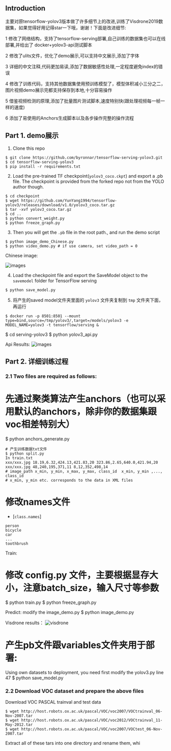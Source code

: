 ## Introduction

主要对原tensorflow-yolov3版本做了许多细节上的改进,训练了Visdrone2019数据集，如果觉得好用记得star一下哦，谢谢！下面是改进细节:

1 修改了网络结构，支持了tensorflow-serving部署,自己训练的数据集也可以在线部署,并给出了 docker+yolov3-api测试脚本

2 修改了ulits文件，优化了demo展示,可以支持中文展示,添加了字体

3 详细的中文注释,代码更加易读,添加了数据敏感性处理,一定程度避免index的错误

4 修改了训练代码，支持其他数据集使用预训练模型了，模型体积减小三分之二，图片视频demo展示完都支持保存到本地,十分容易操作

5 借鉴视频检测的原理,添加了批量图片测试脚本,速度特别快(跟处理视频每一帧一样的速度)

6 添加了易使用的Anchors生成脚本以及各步操作完整的操作流程


## Part 1. demo展示
1. Clone this repo
```bashrc
$ git clone https://github.com/byronnar/tensorflow-serving-yolov3.git
$ cd tensorflow-serving-yolov3
$ pip install -r requirements.txt
```

2. Load the pre-trained TF checkpoint(`yolov3_coco.ckpt`) and export a .pb file. The checkpoint is provided from the forked repo not from the YOLO author though.
```bashrc
$ cd checkpoint
$ wget https://github.com/YunYang1994/tensorflow-yolov3/releases/download/v1.0/yolov3_coco.tar.gz
$ tar -xvf yolov3_coco.tar.gz
$ cd ..
$ python convert_weight.py
$ python freeze_graph.py
```

3. Then you will get the `.pb` file in the root path.,  and run the demo script
```bashrc
$ python image_demo_Chinese.py
$ python video_demo.py # if use camera, set video_path = 0
```
Chinese image:

![images](https://github.com/Byronnar/tensorflow-serving-yolov3/blob/master/readme_images/demo.jpg)

4. Load the checkpoint file and export the SaveModel object to the `savemodel` folder for TensorFlow serving
```bashrc
$ python save_model.py
```

5. 将产生的saved model文件夹里面的 `yolov3` 文件夹复制到 `tmp` 文件夹下面，再运行
```
$ docker run -p 8501:8501 --mount type=bind,source=/tmp/yolov3/,target=/models/yolov3 -e MODEL_NAME=yolov3 -t tensorflow/serving &
```

$ cd serving-yolov3
$ python yolov3_api.py

Api Results:
![images](https://github.com/Byronnar/tensorflow-serving-yolov3/blob/master/readme_images/api.png)

## Part 2. 详细训练过程
### 2.1 Two files are required as follows:
# 先通过聚类算法产生anchors（也可以采用默认的anchors，除非你的数据集跟voc相差特别大） 
$ python anchors_generate.py

```
# 产生训练数据txt文件
$ python split.py
In train.txt
xxx/xxx.jpg 18.19,6.32,424.13,421.83,20 323.86,2.65,640.0,421.94,20 
xxx/xxx.jpg 48,240,195,371,11 8,12,352,498,14
# image_path x_min, y_min, x_max, y_max, class_id  x_min, y_min ,..., class_id 
# x_min, y_min etc. corresponds to the data in XML files
```

# 修改names文件
- [`class.names`]

```
person
bicycle
car
...
toothbrush
``` 

Train:
# 修改 config.py 文件，主要根据显存大小，注意batch_size，输入尺寸等参数

$ python train.py
$ python freeze_graph.py

Predict:
modify the image_demo.py
$ python image_demo.py

Visdrone results：
![visdrone](https://github.com/Byronnar/tensorflow-serving-yolov3/blob/master/readme_images/visdrone.jpg)

# 产生pb文件跟variables文件夹用于部署:
Using own datasets to deployment, you need first modify the yolov3.py line 47
$ python save_model.py


### 2.2 Download VOC dataset and prepare the above files
Download VOC PASCAL trainval and test data
```bashrc
$ wget http://host.robots.ox.ac.uk/pascal/VOC/voc2007/VOCtrainval_06-Nov-2007.tar
$ wget http://host.robots.ox.ac.uk/pascal/VOC/voc2012/VOCtrainval_11-May-2012.tar
$ wget http://host.robots.ox.ac.uk/pascal/VOC/voc2007/VOCtest_06-Nov-2007.tar
```
Extract all of these tars into one directory and rename them, whi
